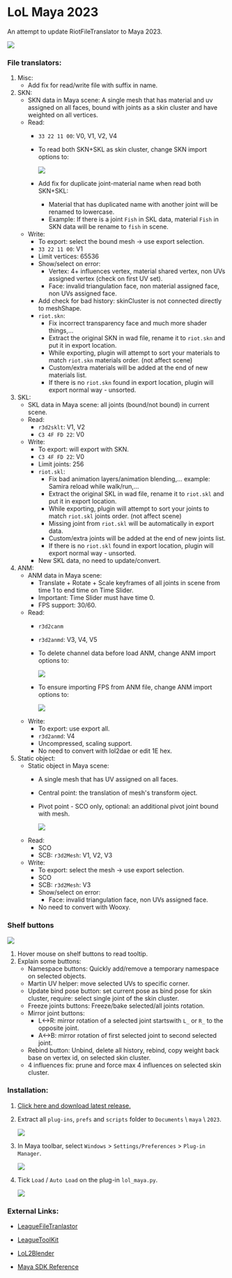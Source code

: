# LoL Maya 2023
An attempt to update RiotFileTranslator to Maya 2023.

![](https://i.imgur.com/cRpMpYt.gif)


### File translators:
1. Misc:
    - Add fix for read/write file with suffix in name.
2. SKN: 
    - SKN data in Maya scene: A single mesh that has material and uv assigned on all faces, bound with joints as a skin cluster and have weighted on all vertices.
    - Read: 
        - `33 22 11 00`: V0, V1, V2, V4
        - To read both SKN+SKL as skin cluster, change SKN import options to:
        
            ![](https://i.imgur.com/UiNIMul.png)

        - Add fix for duplicate joint-material name when read both SKN+SKL: 
            - Material that has duplicated name with another joint will be renamed to lowercase. 
            - Example: If there is a joint `Fish` in SKL data, material `Fish` in SKN data will be rename to `fish` in scene.
    - Write: 
        - To export: select the bound mesh -> use export selection.
        - `33 22 11 00`: V1
        - Limit vertices: 65536 
        - Show/select on error: 
            - Vertex: 4+ influences vertex, material shared vertex, non UVs assigned vertex (check on first UV set).
            - Face: invalid triangulation face, non material assigned face, non UVs assigned face.
        - Add check for bad history: skinCluster is not connected directly to meshShape.
        - `riot.skn`:
            - Fix incorrect transparency face and much more shader things,...
            - Extract the original SKN in wad file, rename it to `riot.skn` and put it in export location.
            - While exporting, plugin will attempt to sort your materials to match `riot.skn` materials order. (not affect scene)
            - Custom/extra materials will be added at the end of new materials list.
            - If there is no `riot.skn` found in export location, plugin will export normal way - unsorted.
3. SKL:
    - SKL data in Maya scene: all joints (bound/not bound) in current scene.
    - Read: 
        - `r3d2sklt`: V1, V2
        - `C3 4F FD 22`: V0
    - Write:
        - To export: will export with SKN.
        - `C3 4F FD 22`: V0 
        - Limit joints: 256
        - `riot.skl`:
            - Fix bad animation layers/animation blending,... example: Samira reload while walk/run,...
            - Extract the original SKL in wad file, rename it to `riot.skl` and put it in export location.
            - While exporting, plugin will attempt to sort your joints to match `riot.skl` joints order. (not affect scene)
            - Missing joint from `riot.skl` will be automatically in export data. 
            - Custom/extra joints will be added at the end of new joints list.
            - If there is no `riot.skl` found in export location, plugin will export normal way - unsorted.
        - New SKL data, no need to update/convert.
4. ANM:
    - ANM data in Maya scene: 
        - Translate + Rotate + Scale keyframes of all joints in scene from time 1 to end time on Time Slider.
        - Important: Time Slider must have time 0.
        - FPS support: 30/60.
    - Read: 
        - `r3d2canm`
        - `r3d2anmd`: V3, V4, V5
        - To delete channel data before load ANM, change ANM import options to:
        
            ![](https://i.imgur.com/BWnCj2T.png)

        - To ensure importing FPS from ANM file, change ANM import options to:
            
            ![](https://i.imgur.com/2hJvlGt.png)
    - Write:
        - To export: use export all.
        - `r3d2anmd`: V4 
        - Uncompressed, scaling support.
        - No need to convert with lol2dae or edit 1E hex.
5. Static object:
    - Static object in Maya scene: 
        - A single mesh that has UV assigned on all faces. 
        - Central point: the translation of mesh's transform oject.
        - Pivot point - SCO only, optional: an additional pivot joint bound with mesh.
            
            ![](https://i.imgur.com/XZFvV3V.png)
    - Read:
        - SCO 
        - SCB: `r3d2Mesh`: V1, V2, V3
    - Write:
        - To export: select the mesh -> use export selection.
        - SCO
        - SCB: `r3d2Mesh`: V3 
        - Show/select on error: 
            - Face: invalid triangulation face, non UVs assigned face.
        - No need to convert with Wooxy.


### Shelf buttons
![](https://i.imgur.com/ZYyknZ9.png)
1. Hover mouse on shelf buttons to read tooltip.
2. Explain some buttons:
    - Namespace buttons: Quickly add/remove a temporary namespace on selected objects.
    - Martin UV helper: move selected UVs to specific corner.
    - Update bind pose button: set current pose as bind pose for skin cluster, require: select single joint of the skin cluster.
    - Freeze joints buttons: Freeze/bake selected/all joints rotation.
    - Mirror joint buttons:
        - L<->R: mirror rotation of a selected joint startswith `L_` or `R_` to the opposite joint.
        - A<->B: mirror rotation of first selected joint to second selected joint.
    - Rebind button: Unbind, delete all history, rebind, copy weight back base on vertex id, on selected skin cluster.
    - 4 influences fix: prune and force max 4 influences on selected skin cluster.


### Installation:
1. [Click here and download latest release.](https://github.com/tarngaina/lol_maya/releases)


2. Extract all `plug-ins`, `prefs` and `scripts` folder to `Documents` \ `maya` \ `2023`.

    ![](https://i.imgur.com/OuXcoD7.png)

3. In Maya toolbar, select `Windows` > `Settings/Preferences` > `Plug-in Manager`.

    ![](https://i.imgur.com/fawHenl.png)

4. Tick `Load` / `Auto Load` on the plug-in `lol_maya.py`.

    ![](https://i.imgur.com/D0Za7BU.png)



### External Links:

- [LeagueFileTranlastor](https://github.com/LoL-Fantome/LeagueFileTranslator)

- [LeagueToolKit](https://github.com/LoL-Fantome/LeagueToolkit)

- [LoL2Blender](https://github.com/WorldSEnder/LoL2Blender)

- [Maya SDK Reference](https://help.autodesk.com/cloudhelp/2023/ENU/Maya-SDK/cpp_ref/modules.html)
